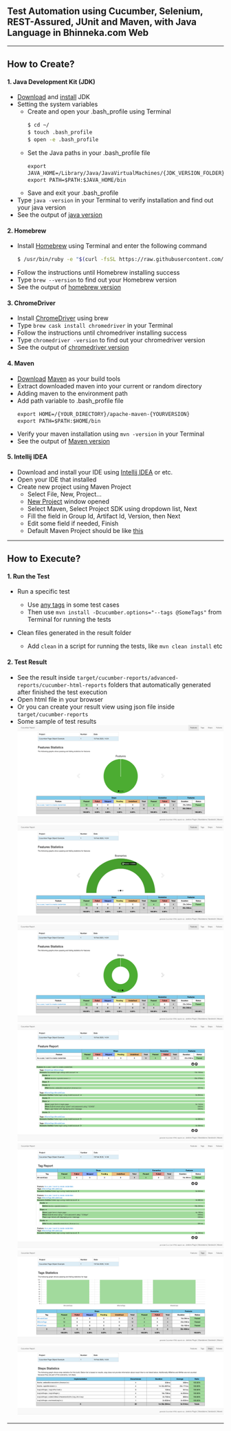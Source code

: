 Test Automation using **Cucumber**, **Selenium**, **REST-Assured**, **JUnit** and **Maven**, with **Java Language** in Bhinneka.com Web
---
---

## How to Create?

#### 1. Java Development Kit (JDK)
* [Download](https://www.oracle.com/technetwork/java/javase/downloads/index.html) and [install](https://docs.oracle.com/javase/10/install/installation-jdk-and-jre-macos.htm#JSJIG-GUID-F575EB4A-70D3-4AB4-A20E-DBE95171AB5F) JDK
* Setting the system variables
    * Create and open your .bash_profile using Terminal
        ```sh
        $ cd ~/
        $ touch .bash_profile
        $ open -e .bash_profile
        ```
    * Set the Java paths in your .bash_profile file
        ```
        export JAVA_HOME=/Library/Java/JavaVirtualMachines/{JDK_VERSION_FOLDER}/Contents/Home
        export PATH=$PATH:$JAVA_HOME/bin
        ```
    * Save and exit your .bash_profile
* Type `java -version` in your Terminal to verify installation and find out your java version
* See the output of [java version](https://prnt.sc/p8zd7s)

#### 2. Homebrew
* Install [Homebrew](https://brew.sh/) using Terminal and enter the following command
    ```sh
    $ /usr/bin/ruby -e "$(curl -fsSL https://raw.githubusercontent.com/Homebrew/install/master/install)"
    ```
* Follow the instructions until Homebrew installing success
* Type `brew --version` to find out your Homebrew version
* See the output of [homebrew version](https://prnt.sc/p8zgxb)

#### 3. ChromeDriver
* Install [ChromeDriver](https://sites.google.com/a/chromium.org/chromedriver/) using brew
* Type `brew cask install chromedriver` in your Terminal
* Follow the instructions until chromedriver installing success
* Type `chromedriver -version` to find out your chromedriver version
* See the output of [chromedriver version](https://prnt.sc/pv8v1r)

#### 4. Maven
* [Download](https://maven.apache.org/download.cgi) [Maven](https://maven.apache.org/) as your build tools
* Extract downloaded maven into your current or random directory
* Adding maven to the environment path
* Add path variable to .bash_profile file
    ```
    export HOME=/{YOUR_DIRECTORY}/apache-maven-{YOURVERSION}
    export PATH=$PATH:$HOME/bin
    ```
* Verify your maven installation using `mvn -version` in your Terminal
* See the output of [Maven version](https://prnt.sc/pvps0n)

#### 5. Intellij IDEA
* Download and install your IDE using [Intellij IDEA](https://www.jetbrains.com/idea/download/) or etc.
* Open your IDE that installed
* Create new project using Maven Project
    * Select File, New, Project...
    * [New Project](https://prnt.sc/pv92xe) window opened
    * Select Maven, Select Project SDK using dropdown list, Next
    * Fill the field in Group Id, Artifact Id, Version, then Next
    * Edit some field if needed, Finish
    * Default Maven Project should be like [this](https://prnt.sc/pvf5xr)
---

## How to Execute?

#### 1. Run the Test
* Run a specific test
    * Use [any tags](https://prnt.sc/soo38q) in some test cases
    * Then use `mvn install -Dcucumber.options="--tags @SomeTags"` from Terminal for running the tests

* Clean files generated in the result folder
    * Add `clean` in a script for running the tests, like `mvn clean install` etc

#### 2. Test Result
* See the result inside `target/cucumber-reports/advanced-reports/cucumber-html-reports` folders that automatically generated after finished the test execution
* Open html file in your browser
* Or you can create your result view using json file inside  `target/cucumber-reports`
* Some sample of test results
    ![image1](https://raw.githubusercontent.com/yazidisme/image-attachment/master/download1.png)
    ![image2](https://raw.githubusercontent.com/yazidisme/image-attachment/master/download2.png)
    ![image3](https://raw.githubusercontent.com/yazidisme/image-attachment/master/download3.png)
    ![image4](https://raw.githubusercontent.com/yazidisme/image-attachment/master/download4.png)
    ![image5](https://raw.githubusercontent.com/yazidisme/image-attachment/master/download5.png)
    ![image6](https://raw.githubusercontent.com/yazidisme/image-attachment/master/download6.png)
    ![image7](https://raw.githubusercontent.com/yazidisme/image-attachment/master/download7.png)
    
---
